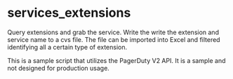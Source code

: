 # services_extensions
Query extensions and grab the service. Write the write the extension and service name to a cvs file. The file can be imported into Excel and filtered identifying all a certain type of extension.

This is a sample script that utilizes the PagerDuty V2 API. It is a sample and not designed for production usage.
